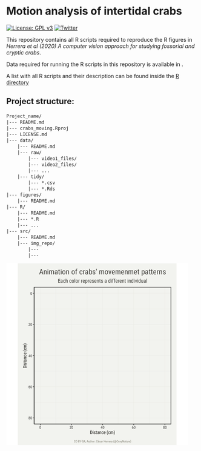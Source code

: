 Motion analysis of intertidal crabs
=============

[![License: GPL v3](https://img.shields.io/badge/License-GPLv3-blue.svg)](https://www.gnu.org/licenses/gpl-3.0)
[![Twitter](https://img.shields.io/twitter/follow/CexyNature?style=social)](https://twitter.com/cexynature?lang=en)

This repository contains all R scripts required to reproduce the R figures in *Herrera et al (2020) A computer vision approach for studying fossorial and cryptic crabs*.

Data required for running the R scripts in this repository is available in <data-link>.

A list with all R scripts and their description can be found inside the [R directory]()

## Project structure:

```
Project_name/
|--- README.md
|--- crabs_moving.Rproj
|--- LICENSE.md
|--- data/
	|--- README.md
	|--- raw/
        |--- video1_files/
        |--- video2_files/
        |--- ...
	|--- tidy/
        |--- *.csv
        |--- *.Rds
|--- figures/
	|--- README.md
|--- R/
    |--- README.md
    |--- *.R
    |--- ...
|--- src/
	|--- README.md
	|--- img_repo/
		|--- 
		|--- 
```

![](src/img_repo/moving_animation.gif)




